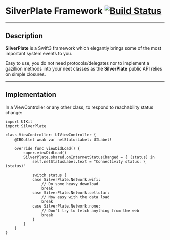 # SilverPlate Framework [![Build Status](https://travis-ci.org/SilverPlate-Framework/silverplate-ios.svg?branch=master)](https://travis-ci.org/SilverPlate-Framework/silverplate-ios)
___
## Description
__SilverPlate__ is a Swift3 framework which elegantly brings some of the most important system events to you.

Easy to use, you do not need protocols/delegates nor to implement a gazillion methods into your neet classes as the __SilverPlate__ public API relies on simple closures.

___
## Implementation
In a ViewController or any other class, to respond to reachability status change:
```Swift3
import UIKit
import SilverPlate

class ViewController: UIViewController {
    @IBOutlet weak var netStatusLabel: UILabel!

    override func viewDidLoad() {
        super.viewDidLoad()
        SilverPlate.shared.onInternetStatusChanged = { (status) in
            self.netStatusLabel.text = "Connectivity status: \(status)"

            switch status {
            case SilverPlate.Network.wifi:
                // Do some heavy download
                break
            case SilverPlate.Network.cellular:
                // Now easy with the data load
                break
            case SilverPlate.Network.none:
                // Don't try to fetch anything from the web
                break
            }
        }
    }
}
```
